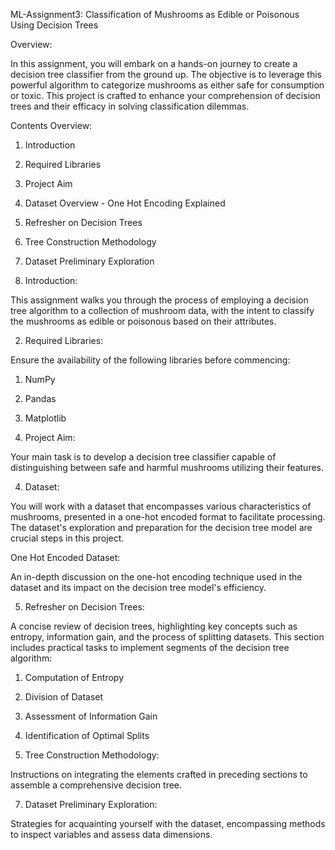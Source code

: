 ML-Assignment3: Classification of Mushrooms as Edible or Poisonous Using Decision Trees

Overview: 

In this assignment, you will embark on a hands-on journey to create a decision tree classifier from the ground up. The objective is to leverage this powerful algorithm to categorize mushrooms as either safe for consumption or toxic. This project is crafted to enhance your comprehension of decision trees and their efficacy in solving classification dilemmas.

Contents Overview:

1. Introduction
2. Required Libraries
3. Project Aim
4. Dataset Overview - One Hot Encoding Explained
5. Refresher on Decision Trees
6. Tree Construction Methodology
7. Dataset Preliminary Exploration


1. Introduction:

This assignment walks you through the process of employing a decision tree algorithm to a collection of mushroom data, with the intent to classify the mushrooms as edible or poisonous based on their attributes.

2. Required Libraries:

Ensure the availability of the following libraries before commencing:
1. NumPy
2. Pandas
3. Matplotlib 

3. Project Aim:

Your main task is to develop a decision tree classifier capable of distinguishing between safe and harmful mushrooms utilizing their features.

4. Dataset:

You will work with a dataset that encompasses various characteristics of mushrooms, presented in a one-hot encoded format to facilitate processing. The dataset's exploration and preparation for the decision tree model are crucial steps in this project.

One Hot Encoded Dataset:

An in-depth discussion on the one-hot encoding technique used in the dataset and its impact on the decision tree model's efficiency.

5. Refresher on Decision Trees:

A concise review of decision trees, highlighting key concepts such as entropy, information gain, and the process of splitting datasets. This section includes practical tasks to implement segments of the decision tree algorithm:

  1. Computation of Entropy
  2. Division of Dataset
  3. Assessment of Information Gain
  4. Identification of Optimal Splits

6. Tree Construction Methodology:

Instructions on integrating the elements crafted in preceding sections to assemble a comprehensive decision tree.

7. Dataset Preliminary Exploration:

Strategies for acquainting yourself with the dataset, encompassing methods to inspect variables and assess data dimensions.
